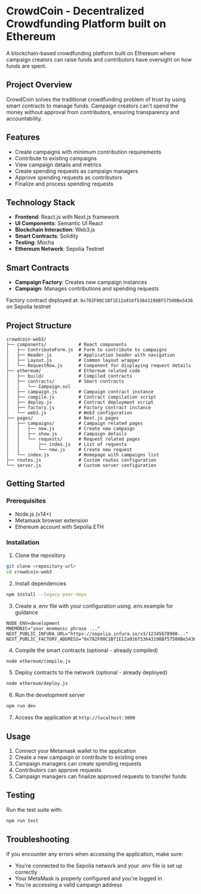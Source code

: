 # CrowdCoin - Decentralized Crowdfunding Platform built on Ethereum

A blockchain-based crowdfunding platform built on Ethereum where campaign creators can raise funds and contributors have oversight on how funds are spent.

## Project Overview

CrowdCoin solves the traditional crowdfunding problem of trust by using smart contracts to manage funds. Campaign creators can't spend the money without approval from contributors, ensuring transparency and accountability.

## Features

- Create campaigns with minimum contribution requirements
- Contribute to existing campaigns
- View campaign details and metrics
- Create spending requests as campaign managers
- Approve spending requests as contributors
- Finalize and process spending requests

## Technology Stack

- **Frontend**: React.js with Next.js framework
- **UI Components**: Semantic UI React
- **Blockchain Interaction**: Web3.js
- **Smart Contracts**: Solidity
- **Testing**: Mocha
- **Ethereum Network**: Sepolia Testnet

## Smart Contracts

- **Campaign Factory**: Creates new campaign instances
- **Campaign**: Manages contributions and spending requests

Factory contract deployed at: `0x782F00C1Bf1E12a916f53643198Bf57500Be5436` on Sepolia testnet

## Project Structure

```
crowdcoin-web3/
├── components/            # React components
│   ├── ContributeForm.js  # Form to contribute to campaigns
│   ├── Header.js          # Application header with navigation
│   ├── Layout.js          # Common layout wrapper
│   └── RequestRow.js      # Component for displaying request details
├── ethereum/              # Ethereum related code
│   ├── build/             # Compiled contracts
│   ├── contracts/         # Smart contracts
│   │   └── Campaign.sol
│   ├── campaign.js        # Campaign contract instance
│   ├── compile.js         # Contract compilation script
│   ├── deploy.js          # Contract deployment script
│   ├── factory.js         # Factory contract instance
│   └── web3.js            # Web3 configuration
├── pages/                 # Next.js pages
│   ├── campaigns/         # Campaign related pages
│   │   ├── new.js         # Create new campaign
│   │   ├── show.js        # Campaign details
│   │   └── requests/      # Request related pages
│   │       ├── index.js   # List of requests
│   │       └── new.js     # Create new request
│   └── index.js           # Homepage with campaigns list
├── routes.js              # Custom routes configuration
└── server.js              # Custom server configuration
```

## Getting Started

### Prerequisites

- Node.js (v14+)
- Metamask browser extension
- Ethereum account with Sepolia ETH

### Installation

1. Clone the repository
```bash
git clone <repository-url>
cd crowdcoin-web3
```

2. Install dependencies
```bash
npm install --legacy-peer-deps
```

3. Create a .env file with your configuration using .env.example for guidance
```
NODE_ENV=development
MNEMONIC="your mnemonic phrase ..."
NEXT_PUBLIC_INFURA_URL="https://sepolia.infura.io/v3/12345678990..."
NEXT_PUBLIC_FACTORY_ADDRESS="0x782F00C1Bf1E12a916f53643198Bf57500Be5436"
```

4. Compile the smart contracts (optional - already compiled)
```bash
node ethereum/compile.js
```

5. Deploy contracts to the network (optional - already deployed)
```bash
node ethereum/deploy.js
```

6. Run the development server
```bash
npm run dev
```

7. Access the application at `http://localhost:3000`

## Usage

1. Connect your Metamask wallet to the application
2. Create a new campaign or contribute to existing ones
3. Campaign managers can create spending requests
4. Contributors can approve requests
5. Campaign managers can finalize approved requests to transfer funds

## Testing

Run the test suite with:
```bash
npm run test
```

## Troubleshooting

If you encounter any errors when accessing the application, make sure:
- You're connected to the Sepolia network and your .env file is set up correctly
- Your MetaMask is properly configured and you're logged in
- You're accessing a valid campaign address
